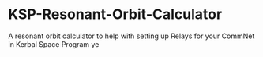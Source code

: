 # KSP-Resonant-Orbit-Calculator
A resonant orbit calculator to help with setting up Relays for your CommNet in Kerbal Space Program
ye